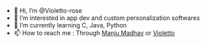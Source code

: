 - 👋 Hi, I’m @Violetto-rose
- 👀 I’m interested in app dev and custom personalization softwares
- 🌱 I’m currently learning C, Java, Python
- 📫 How to reach me : Through <a href="https://linkt.ee/manjumadhav.va">Manju Madhav</a> or <a href="https://linkt.ee/violetto_xo">Violetto</a>
